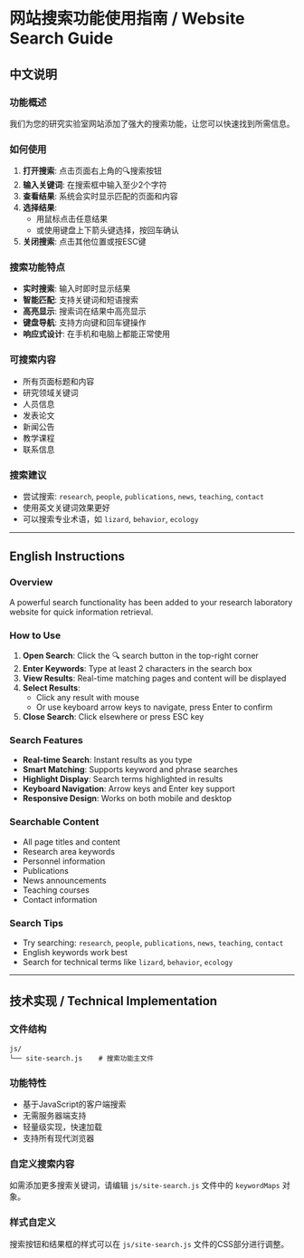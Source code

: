 # 网站搜索功能使用指南 / Website Search Guide

## 中文说明

### 功能概述
我们为您的研究实验室网站添加了强大的搜索功能，让您可以快速找到所需信息。

### 如何使用
1. **打开搜索**: 点击页面右上角的🔍搜索按钮
2. **输入关键词**: 在搜索框中输入至少2个字符
3. **查看结果**: 系统会实时显示匹配的页面和内容
4. **选择结果**: 
   - 用鼠标点击任意结果
   - 或使用键盘上下箭头键选择，按回车确认
5. **关闭搜索**: 点击其他位置或按ESC键

### 搜索功能特点
- **实时搜索**: 输入时即时显示结果
- **智能匹配**: 支持关键词和短语搜索
- **高亮显示**: 搜索词在结果中高亮显示
- **键盘导航**: 支持方向键和回车键操作
- **响应式设计**: 在手机和电脑上都能正常使用

### 可搜索内容
- 所有页面标题和内容
- 研究领域关键词
- 人员信息
- 发表论文
- 新闻公告
- 教学课程
- 联系信息

### 搜索建议
- 尝试搜索: `research`, `people`, `publications`, `news`, `teaching`, `contact`
- 使用英文关键词效果更好
- 可以搜索专业术语，如 `lizard`, `behavior`, `ecology`

---

## English Instructions

### Overview
A powerful search functionality has been added to your research laboratory website for quick information retrieval.

### How to Use
1. **Open Search**: Click the 🔍 search button in the top-right corner
2. **Enter Keywords**: Type at least 2 characters in the search box
3. **View Results**: Real-time matching pages and content will be displayed
4. **Select Results**: 
   - Click any result with mouse
   - Or use keyboard arrow keys to navigate, press Enter to confirm
5. **Close Search**: Click elsewhere or press ESC key

### Search Features
- **Real-time Search**: Instant results as you type
- **Smart Matching**: Supports keyword and phrase searches
- **Highlight Display**: Search terms highlighted in results
- **Keyboard Navigation**: Arrow keys and Enter key support
- **Responsive Design**: Works on both mobile and desktop

### Searchable Content
- All page titles and content
- Research area keywords
- Personnel information
- Publications
- News announcements
- Teaching courses
- Contact information

### Search Tips
- Try searching: `research`, `people`, `publications`, `news`, `teaching`, `contact`
- English keywords work best
- Search for technical terms like `lizard`, `behavior`, `ecology`

---

## 技术实现 / Technical Implementation

### 文件结构
```
js/
└── site-search.js    # 搜索功能主文件
```

### 功能特性
- 基于JavaScript的客户端搜索
- 无需服务器端支持
- 轻量级实现，快速加载
- 支持所有现代浏览器

### 自定义搜索内容
如需添加更多搜索关键词，请编辑 `js/site-search.js` 文件中的 `keywordMaps` 对象。

### 样式自定义
搜索按钮和结果框的样式可以在 `js/site-search.js` 文件的CSS部分进行调整。
